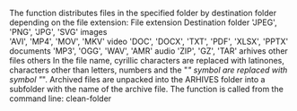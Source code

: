 The function distributes files in the specified folder
by destination folder depending on the file extension:
   File extension                           Destination folder
'JPEG', 'PNG', 'JPG', 'SVG'                        images   
'AVI', 'MP4', 'MOV', 'MKV'                         video
'DOC', 'DOCX', 'TXT', 'PDF', 'XLSX', 'PPTX'        documents 
'MP3', 'OGG', 'WAV', 'AMR'                         audio 
'ZIP', 'GZ', 'TAR'                                 arhives
other files                                        others
In the file name, cyrillic characters are replaced with latinones,
characters other than letters, numbers and the "_" symbol are replaced with
symbol "_". Archived files are unpacked into the ARHIVES folder
into a subfolder with the name of the archive file.
The function is called from the command line:
      clean-folder <folder name>